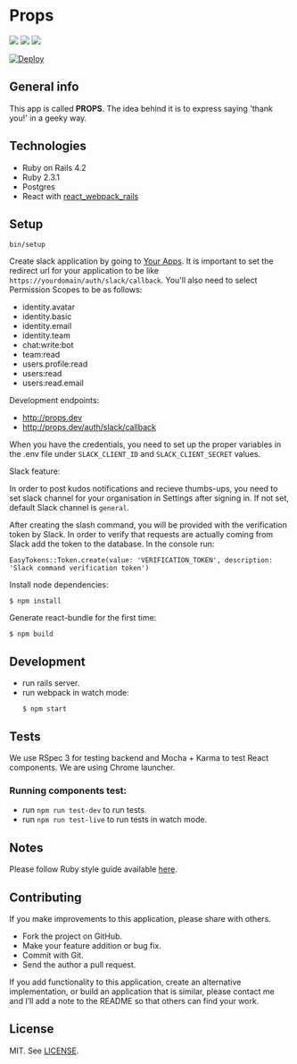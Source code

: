 # Props
[![](http://img.shields.io/codeclimate/github/netguru/props.svg?style=flat-square)](https://codeclimate.com/github/netguru/props)
[![](http://img.shields.io/codeclimate/coverage/github/netguru/props.svg?style=flat-square)](https://codeclimate.com/github/netguru/props)
[![](http://img.shields.io/gemnasium/netguru/props.svg?style=flat-square)](https://gemnasium.com/netguru/props)

[![Deploy](https://www.herokucdn.com/deploy/button.png)](https://heroku.com/deploy?template=https://github.com/netguru/props/tree/master)

## General info

This app is called **PROPS**. The idea behind it is to express saying 'thank you!'
in a geeky way.

## Technologies

* Ruby on Rails 4.2
* Ruby 2.3.1
* Postgres
* React with [react_webpack_rails](https://github.com/netguru/react_webpack_rails)

## Setup

```
bin/setup
```

Create slack application by going to [Your Apps](https://api.slack.com/apps).
It is important to set the redirect url for your application to be like `https://yourdomain/auth/slack/callback`.
You'll also need to select Permission Scopes to be as follows:

- identity.avatar
- identity.basic
- identity.email
- identity.team
- chat:write:bot
- team:read
- users.profile:read
- users:read
- users:read.email


Development endpoints:

- http://props.dev
- http://props.dev/auth/slack/callback

When you have the credentials, you need to set up the proper variables in the .env file under `SLACK_CLIENT_ID` and `SLACK_CLIENT_SECRET` values.

Slack feature:

In order to post kudos notifications and recieve thumbs-ups, you need to set slack channel for your organisation in Settings after signing in. If not set, default Slack channel is `general`.

After creating the slash command, you will be provided with the verification token by Slack. In order to verify that requests are actually coming from Slack add the token to the database. In the console run:
```
EasyTokens::Token.create(value: 'VERIFICATION_TOKEN', description: 'Slack command verification token')
```

Install node dependencies:
```
$ npm install
```

Generate react-bundle for the first time:

```
$ npm build
```

## Development
* run rails server.
* run webpack in watch mode:
  ```
  $ npm start
  ```

## Tests

We use RSpec 3 for testing backend and Mocha + Karma to test React components.
We are using Chrome launcher.

### Running components test:

* run `npm run test-dev` to run tests.
* run `npm run test-live` to run tests in watch mode.

## Notes

Please follow Ruby style guide available [here](https://github.com/bbatsov/ruby-style-guide).

## Contributing

If you make improvements to this application, please share with others.

* Fork the project on GitHub.
* Make your feature addition or bug fix.
* Commit with Git.
* Send the author a pull request.

If you add functionality to this application, create an alternative
implementation, or build an application that is similar, please contact
me and I’ll add a note to the README so that others can find your work.

## License

MIT. See [LICENSE](LICENSE).
